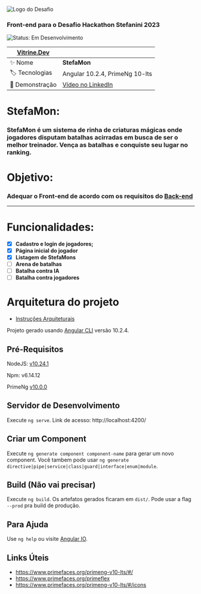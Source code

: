 ![Logo do Desafio](https://user-images.githubusercontent.com/61603835/231285023-23997027-9b36-445b-afcf-db4ec977d981.png#vitrinedev)
### Front-end para o Desafio Hackathon Stefanini 2023

![Status: Em Desenvolvimento](https://img.shields.io/static/v1?label=Status&message=Em%20Desenvolvimento&color=GREEN&style=for-the-badge%22)

| [Vitrine.Dev](https://cursos.alura.com.br/vitrinedev/andreick) | |
| - | - |
| :sparkles: Nome       | **StefaMon** |
| :label: Tecnologias   | Angular 10.2.4, PrimeNg 10-lts |
| :rocket: Demonstração | [Vídeo no LinkedIn](https://www.linkedin.com/feed/update/urn:li:activity:7038636588406386688/) |

# StefaMon:
### StefaMon é um sistema de rinha de criaturas mágicas onde jogadores disputam batalhas acirradas em busca de ser o melhor treinador. Vença as batalhas e conquiste seu lugar no ranking.

# Objetivo:
### Adequar o Front-end de acordo com os requisitos do [Back-end](https://github.com/andreick/hackathon-stefanini-2023-back)

---

# Funcionalidades:

- [x] **Cadastro e login de jogadores;**
- [x] **Página inicial do jogador**
- [x] **Listagem de StefaMons**
- [ ] **Arena de batalhas**
- [ ] **Batalha contra IA**
- [ ] **Batalha contra jogadores**

# Arquitetura do projeto
- [Instruções Arquiteturais](./Instruções.md)

Projeto gerado usando [Angular CLI](https://v10.angular.io/docs) versão 10.2.4.

## Pré-Requisitos

NodeJS: [v10.24.1](https://nodejs.org/docs/latest-v10.x/api/)

Npm: v6.14.12

PrimeNg [v10.0.0](https://www.primefaces.org/primeng-v10-lts/)

## Servidor de Desenvolvimento

Execute `ng serve`. Link de acesso: http://localhost:4200/

## Criar um Component

Execute `ng generate component component-name` para gerar um novo component. Você tambem pode usar `ng generate directive|pipe|service|class|guard|interface|enum|module`.

## Build (Não vai precisar)

Execute `ng build`. Os artefatos gerados ficaram em `dist/`. Pode usar a flag `--prod` pra build de produção.

## Para Ajuda

Use `ng help` ou visite [Angular IO](https://v10.angular.io/docs).

## Links Úteis
- https://www.primefaces.org/primeng-v10-lts/#/
- https://www.primefaces.org/primeflex
- https://www.primefaces.org/primeng-v10-lts/#/icons

